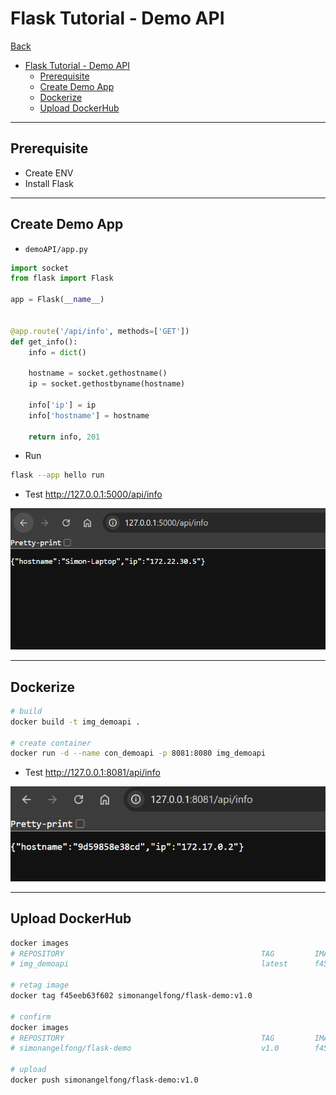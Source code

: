 # Flask Tutorial - Demo API

[Back](../../README.md)

- [Flask Tutorial - Demo API](#flask-tutorial---demo-api)
  - [Prerequisite](#prerequisite)
  - [Create Demo App](#create-demo-app)
  - [Dockerize](#dockerize)
  - [Upload DockerHub](#upload-dockerhub)

---

## Prerequisite

- Create ENV
- Install Flask

---

## Create Demo App

- `demoAPI/app.py`

```py
import socket
from flask import Flask

app = Flask(__name__)


@app.route('/api/info', methods=['GET'])
def get_info():
    info = dict()

    hostname = socket.gethostname()
    ip = socket.gethostbyname(hostname)

    info['ip'] = ip
    info['hostname'] = hostname

    return info, 201
```

- Run

```sh
flask --app hello run
```

- Test http://127.0.0.1:5000/api/info

![pic](./pic/demo01.png)

---

## Dockerize

```sh
# build
docker build -t img_demoapi .

# create container
docker run -d --name con_demoapi -p 8081:8080 img_demoapi
```

- Test http://127.0.0.1:8081/api/info

![pic](./pic/demo02.png)

---

## Upload DockerHub

```sh
docker images
# REPOSITORY                                            TAG         IMAGE ID       CREATED          SIZE
# img_demoapi                                           latest      f45eeb63f602   14 minutes ago   117MB

# retag image
docker tag f45eeb63f602 simonangelfong/flask-demo:v1.0

# confirm
docker images
# REPOSITORY                                            TAG         IMAGE ID       CREATED          SIZE
# simonangelfong/flask-demo                             v1.0        f45eeb63f602   18 minutes ago   117MB

# upload 
docker push simonangelfong/flask-demo:v1.0
```